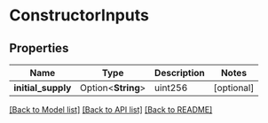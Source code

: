 # ConstructorInputs

## Properties

Name | Type | Description | Notes
------------ | ------------- | ------------- | -------------
**initial_supply** | Option<**String**> | uint256 | [optional]

[[Back to Model list]](../README.md#documentation-for-models) [[Back to API list]](../README.md#documentation-for-api-endpoints) [[Back to README]](../README.md)


